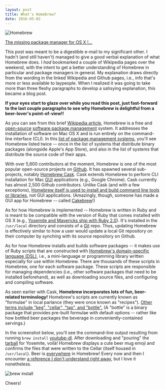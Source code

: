 ```yaml
---
layout: post
title: What's Homebrew?
date: 2016-05-02
---
```


![Homebrew](https://avatars0.githubusercontent.com/u/1503512?v=3&s=400)

[The missing package manager for OS X !...](http://brew.sh)

This post was meant to be a digestible e-mail to my significant other. I hadn't (and still haven't) managed to give a good verbal explanation of what Homebrew does. I *had* bookmarked a couple of Wikipedia pages over the weekend, with the intent to get a better understanding of Homebrew in particular and package managers in general. My explanation draws directly from the wording in the linked Wikipedia and Github pages, i.e., info that's more or less available to laypeople. When I realized it was going to take more than three fleshy paragraphs to develop a satisying explanation, this became a blog post.

**If your eyes start to glaze over while you read this post, just fast-forward to the last couple paragraphs to see why Homebrew is delightful from a beer-lover's point-of-view!!**

As you can see from this brief [Wikipedia article](https://en.wikipedia.org/wiki/Homebrew_(package_management_software)), Homebrew is a free and [open-source](https://en.wikipedia.org/wiki/Open-source_software) [software package management](https://en.wikipedia.org/wiki/Package_manager) system. It addresses the installation of software on Mac OS X and is run entirely on the command-line interface (CLI). In this [list of package management systems](https://en.wikipedia.org/wiki/List_of_software_package_management_systems), you'll see Homebrew listed twice -- once in the list of systems that distribute binary packages (alongside Apple's App Store), and also in the list of systems that distribute the source code of their apps.

With over 5,600 contributors at the moment, Homebrew is one of the most popular open-source projects on [Github](https://github.com). It has spawned several sub-projects, notably [Homebrew Cask](https://caskroom.github.io). Cask extends Homebrew to perform CLI installation for Mac [GUI](https://en.wikipedia.org/wiki/Graphical_user_interface) applications (e.g., Google Chrome). Cask currently has almost 2,500 Github contributors. Unlike Cask (and with a few exceptions), [Homebrew itself is used to install and build command line tools or libraries](https://github.com/Homebrew/brew/blob/master/share/doc/homebrew/Acceptable-Formulae.md#stuff-that-builds-a-app), not GUI applications. (Amazingly, though, someone has made a GUI app for Homebrew -- called [Cakebrew](https://www.cakebrew.com/)!)

As for how Homebrew is implemented -- Homebrew is written in Ruby and is meant to be compatible with the version of Ruby that comes installed with OS X (e.g., [Yosemite and Mavericks ship with Ruby 2.0](https://www.ruby-lang.org/en/documentation/installation/#homebrew)). It's installed in the `/usr/local` directory and consists of a [Git](https://en.wikipedia.org/wiki/Git_(software)) repo. Thus, updating Homebrew is effectively similar to how a user would update a local Git repository on their computer by synching with its source repository on Github.

As for how Homebrew installs and builds software packages -- it makes use of Ruby scripts that are constructed with [Homebrew's domain-specific language (DSL)](http://www.rubydoc.info/github/Homebrew/brew/master), i.e., a mini-language or programming library written especially for use within Homebrew. There are thousands of these scripts in Homebrew, one for each software package. These scripts are responsible for managing dependencies (i.e., other software packages that need to be installed beforehand), as well as downloading source files, and configuring and compiling software.

As seen earlier with Cask, **Homebrew incorporates lots of fun, beer-related terminology!** Homebrew's scripts are currently known as "formulae" in local parlance (they were once known as "recipes"). [Other terms include "keg", "cellar", "tap", and "bottle".](https://github.com/Homebrew/brew/blob/master/share/doc/homebrew/Formula-Cookbook.md#homebrew-terminology) (A "bottle" is a binary package that provides pre-built formulae with default options -- rather like how bottled beer packages the beverage in conveniently-contained servings.)

In the screenshot below, you'll see the command-line output resulting from running `brew install` [youtube-dl](https://rg3.github.io/youtube-dl/). After downloading and "pouring" the [tarball](https://en.wikipedia.org/wiki/Tar_(computing)#File_format) for Yosemite, voilà! Homebrew displays a cute beer mug emoji and confirms the files that were written to the Cellar (itself housed in `/usr/local`). Beer is [everywhere](http://braumeister.org/) in Homebrew! Every now and then I encounter [a reference I don't understand right away](https://github.com/Homebrew/homebrew-head-only), but I love it nonetheless.

![brew install]({{site.github.url}}/images/2016-05/brew-mug.png)

Cheers!